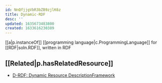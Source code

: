 ```yaml
---
id: NnQfjjgVbR3bZB9zjlK6z
title: Dynamic-RDF
desc: ''
updated: 1635673483800
created: 1633616230389
---
```


[[a|p.instanceOf]] [[programming language|c.ProgrammingLanguage]] for [[RDF|soln.RDF]], written in RDF

## [[Related|p.hasRelatedResource]] 

- [D-RDF: Dynamic Resource DescriptionFramework](https://lib.dr.iastate.edu/cgi/viewcontent.cgi?article=15852&context=rtd)
